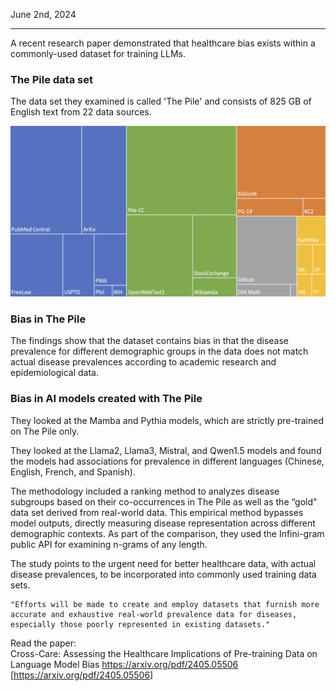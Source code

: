 June 2nd, 2024

<hr>

A recent research paper demonstrated that healthcare bias exists within a commonly-used dataset for training LLMs.

### The Pile data set

The data set they examined is called 'The Pile' and consists of 825 GB of English text from 22 data sources.

![The Pile Sources](images/thepile-sources.png)

### Bias in The Pile 

The findings show that the dataset contains bias in that the disease prevalence for different demographic groups in the data does not match actual disease prevalences according to academic research and epidemiological data.

### Bias in AI models created with The Pile

They looked at the Mamba and Pythia models, which are strictly pre-trained on The Pile only.
    
They looked at the Llama2, Llama3, Mistral, and Qwen1.5 models and found the models had associations for prevalence in different languages (Chinese, English, French, and Spanish).

The methodology included a ranking method to analyzes disease subgroups based on their co-occurrences in The Pile as well as the “gold" data set derived from real-world data. This empirical method bypasses model outputs, directly measuring disease representation across different demographic contexts.  As part of the comparison, they used the Infini-gram public API for examining n-grams of any length.

The study points to the urgent need for better healthcare data, with actual disease prevalences, to be incorporated into commonly used training data sets.

	"Efforts will be made to create and employ datasets that furnish more accurate and exhaustive real-world prevalence data for diseases, especially those poorly represented in existing datasets."

Read the paper:  
Cross-Care: Assessing the Healthcare Implications of Pre-training Data on Language Model Bias
https://arxiv.org/pdf/2405.05506 [https://arxiv.org/pdf/2405.05506]